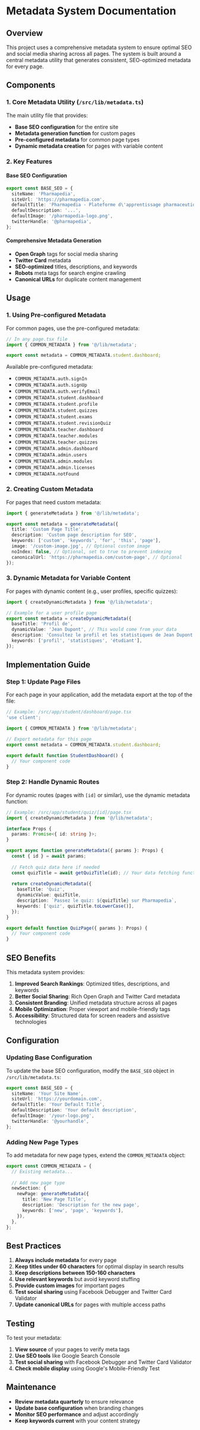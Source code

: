 # Metadata System Documentation

## Overview

This project uses a comprehensive metadata system to ensure optimal SEO and social media sharing across all pages. The system is built around a central metadata utility that generates consistent, SEO-optimized metadata for every page.

## Components

### 1. Core Metadata Utility (`/src/lib/metadata.ts`)

The main utility file that provides:
- **Base SEO configuration** for the entire site
- **Metadata generation function** for custom pages
- **Pre-configured metadata** for common page types
- **Dynamic metadata creation** for pages with variable content

### 2. Key Features

#### Base SEO Configuration
```typescript
export const BASE_SEO = {
  siteName: 'Pharmapedia',
  siteUrl: 'https://pharmapedia.com',
  defaultTitle: 'Pharmapedia - Plateforme d\'apprentissage pharmaceutique',
  defaultDescription: '...',
  defaultImage: '/pharmapedia-logo.png',
  twitterHandle: '@pharmapedia',
};
```

#### Comprehensive Metadata Generation
- **Open Graph** tags for social media sharing
- **Twitter Card** metadata
- **SEO-optimized** titles, descriptions, and keywords
- **Robots** meta tags for search engine crawling
- **Canonical URLs** for duplicate content management

## Usage

### 1. Using Pre-configured Metadata

For common pages, use the pre-configured metadata:

```typescript
// In any page.tsx file
import { COMMON_METADATA } from '@/lib/metadata';

export const metadata = COMMON_METADATA.student.dashboard;
```

Available pre-configured metadata:
- `COMMON_METADATA.auth.signIn`
- `COMMON_METADATA.auth.signUp`
- `COMMON_METADATA.auth.verifyEmail`
- `COMMON_METADATA.student.dashboard`
- `COMMON_METADATA.student.profile`
- `COMMON_METADATA.student.quizzes`
- `COMMON_METADATA.student.exams`
- `COMMON_METADATA.student.revisionQuiz`
- `COMMON_METADATA.teacher.dashboard`
- `COMMON_METADATA.teacher.modules`
- `COMMON_METADATA.teacher.quizzes`
- `COMMON_METADATA.admin.dashboard`
- `COMMON_METADATA.admin.users`
- `COMMON_METADATA.admin.modules`
- `COMMON_METADATA.admin.licenses`
- `COMMON_METADATA.notFound`

### 2. Creating Custom Metadata

For pages that need custom metadata:

```typescript
import { generateMetadata } from '@/lib/metadata';

export const metadata = generateMetadata({
  title: 'Custom Page Title',
  description: 'Custom page description for SEO',
  keywords: ['custom', 'keywords', 'for', 'this', 'page'],
  image: '/custom-image.jpg', // Optional custom image
  noIndex: false, // Optional, set to true to prevent indexing
  canonicalUrl: 'https://pharmapedia.com/custom-page', // Optional
});
```

### 3. Dynamic Metadata for Variable Content

For pages with dynamic content (e.g., user profiles, specific quizzes):

```typescript
import { createDynamicMetadata } from '@/lib/metadata';

// Example for a user profile page
export const metadata = createDynamicMetadata({
  baseTitle: 'Profil de',
  dynamicValue: 'Jean Dupont', // This would come from your data
  description: 'Consultez le profil et les statistiques de Jean Dupont',
  keywords: ['profil', 'statistiques', 'étudiant'],
});
```

## Implementation Guide

### Step 1: Update Page Files

For each page in your application, add the metadata export at the top of the file:

```typescript
// Example: /src/app/student/dashboard/page.tsx
'use client';

import { COMMON_METADATA } from '@/lib/metadata';

// Export metadata for this page
export const metadata = COMMON_METADATA.student.dashboard;

export default function StudentDashboard() {
  // Your component code
}
```

### Step 2: Handle Dynamic Routes

For dynamic routes (pages with `[id]` or similar), use the dynamic metadata function:

```typescript
// Example: /src/app/student/quiz/[id]/page.tsx
import { createDynamicMetadata } from '@/lib/metadata';

interface Props {
  params: Promise<{ id: string }>;
}

export async function generateMetadata({ params }: Props) {
  const { id } = await params;
  
  // Fetch quiz data here if needed
  const quizTitle = await getQuizTitle(id); // Your data fetching function
  
  return createDynamicMetadata({
    baseTitle: 'Quiz',
    dynamicValue: quizTitle,
    description: `Passez le quiz: ${quizTitle} sur Pharmapedia`,
    keywords: ['quiz', quizTitle.toLowerCase()],
  });
}

export default function QuizPage({ params }: Props) {
  // Your component code
}
```

## SEO Benefits

This metadata system provides:

1. **Improved Search Rankings**: Optimized titles, descriptions, and keywords
2. **Better Social Sharing**: Rich Open Graph and Twitter Card metadata
3. **Consistent Branding**: Unified metadata structure across all pages
4. **Mobile Optimization**: Proper viewport and mobile-friendly tags
5. **Accessibility**: Structured data for screen readers and assistive technologies

## Configuration

### Updating Base Configuration

To update the base SEO configuration, modify the `BASE_SEO` object in `/src/lib/metadata.ts`:

```typescript
export const BASE_SEO = {
  siteName: 'Your Site Name',
  siteUrl: 'https://yourdomain.com',
  defaultTitle: 'Your Default Title',
  defaultDescription: 'Your default description',
  defaultImage: '/your-logo.png',
  twitterHandle: '@yourhandle',
};
```

### Adding New Page Types

To add metadata for new page types, extend the `COMMON_METADATA` object:

```typescript
export const COMMON_METADATA = {
  // Existing metadata...
  
  // Add new page type
  newSection: {
    newPage: generateMetadata({
      title: 'New Page Title',
      description: 'Description for the new page',
      keywords: ['new', 'page', 'keywords'],
    }),
  },
};
```

## Best Practices

1. **Always include metadata** for every page
2. **Keep titles under 60 characters** for optimal display in search results
3. **Keep descriptions between 150-160 characters**
4. **Use relevant keywords** but avoid keyword stuffing
5. **Provide custom images** for important pages
6. **Test social sharing** using Facebook Debugger and Twitter Card Validator
7. **Update canonical URLs** for pages with multiple access paths

## Testing

To test your metadata:

1. **View source** of your pages to verify meta tags
2. **Use SEO tools** like Google Search Console
3. **Test social sharing** with Facebook Debugger and Twitter Card Validator
4. **Check mobile display** using Google's Mobile-Friendly Test

## Maintenance

- **Review metadata quarterly** to ensure relevance
- **Update base configuration** when branding changes
- **Monitor SEO performance** and adjust accordingly
- **Keep keywords current** with your content strategy